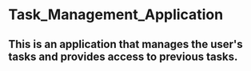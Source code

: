 # Task_Management_Application

## This is an application that manages the user's tasks and provides access to previous tasks.